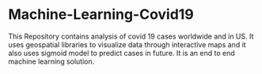 # Machine-Learning-Covid19
This Repository contains analysis of covid 19 cases worldwide and in US. It uses geospatial libraries to visualize data through interactive maps and it also uses sigmoid model to predict cases in future. It is an end to end machine learning solution.
